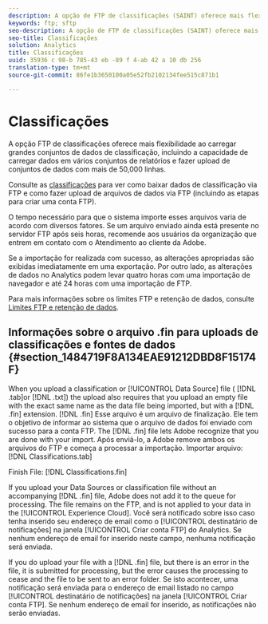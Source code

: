 ```yaml
---
description: A opção de FTP de classificações (SAINT) oferece mais flexibilidade para fazer upload de configurações de dados de classificação grandes, incluindo a capacidade de fazer upload de dados para vários conjuntos de relatórios e fazer upload de configurações de dados com mais de 50.000 linhas.
keywords: ftp; sftp
seo-description: A opção de FTP de classificações (SAINT) oferece mais flexibilidade para fazer upload de configurações de dados de classificação grandes, incluindo a capacidade de fazer upload de dados para vários conjuntos de relatórios e fazer upload de configurações de dados com mais de 50.000 linhas.
seo-title: Classificações
solution: Analytics
title: Classificações
uuid: 35936 c 98-b 785-43 eb -89 f 4-ab 42 a 10 db 256
translation-type: tm+mt
source-git-commit: 86fe1b3650100a05e52fb2102134fee515c871b1

---
```



# Classificações

A opção FTP de classificações oferece mais flexibilidade ao carregar grandes conjuntos de dados de classificação, incluindo a capacidade de carregar dados em vários conjuntos de relatórios e fazer upload de conjuntos de dados com mais de 50,000 linhas.

Consulte as [classificações](https://marketing.adobe.com/resources/help/en_US/reference/c_working_with_saint.html) para ver como baixar dados de classificação via FTP e como fazer upload de arquivos de dados via FTP (incluindo as etapas para criar uma conta FTP).

O tempo necessário para que o sistema importe esses arquivos varia de acordo com diversos fatores. Se um arquivo enviado ainda está presente no servidor FTP após seis horas, recomende aos usuários da organização que entrem em contato com o Atendimento ao cliente da Adobe.

Se a importação for realizada com sucesso, as alterações apropriadas são exibidas imediatamente em uma exportação. Por outro lado, as alterações de dados no Analytics podem levar quatro horas com uma importação de navegador e até 24 horas com uma importação de FTP.

Para mais informações sobre os limites FTP e retenção de dados, consulte [Limites FTP e retenção de dados](../../../export/ftp-and-sftp/ftp-limits.md#concept_8CAA1D8F27B3411AB902520AD6C9A70E).

## Informações sobre o arquivo .fin para uploads de classificações e fontes de dados {#section_1484719F8A134EAE91212DBD8F15174F}

When you upload a classification or [!UICONTROL Data Source] file ( [!DNL .tab]or [!DNL .txt]) the upload also requires that you upload an empty file with the exact same name as the data file being imported, but with a [!DNL .fin] extension. [!DNL .fin] Esse arquivo é um arquivo de finalização. Ele tem o objetivo de informar ao sistema que o arquivo de dados foi enviado com sucesso para a conta FTP. The [!DNL .fin] file lets Adobe recognize that you are done with your import. Após enviá-lo, a Adobe remove ambos os arquivos do FTP e começa a processar a importação.
Importar arquivo: [!DNL Classifications.tab]

Finish File: [!DNL Classifications.fin]

If you upload your Data Sources or classification file without an accompanying [!DNL .fin] file, Adobe does not add it to the queue for processing. The file remains on the FTP, and is not applied to your data in the [!UICONTROL Experience Cloud]. Você será notificado sobre isso caso tenha inserido seu endereço de email como o [!UICONTROL destinatário de notificações] na janela [!UICONTROL Criar conta FTP] do Analytics. Se nenhum endereço de email for inserido neste campo, nenhuma notificação será enviada.

If you do upload your file with a [!DNL .fin] file, but there is an error in the file, it is submitted for processing, but the error causes the processing to cease and the file to be sent to an error folder. Se isto acontecer, uma notificação será enviada para o endereço de email listado no campo [!UICONTROL destinatário de notificações] na janela [!UICONTROL Criar conta FTP]. Se nenhum endereço de email for inserido, as notificações não serão enviadas.
